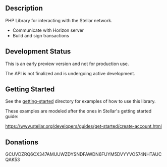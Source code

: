 ## Description

PHP Library for interacting with the Stellar network.

* Communicate with Horizon server
* Build and sign transactions

## Development Status

This is an early preview version and not for production use.

The API is not finalized and is undergoing active development.

## Getting Started

See the [getting-started](getting-started/) directory for examples of how to use this library.

These examples are modeled after the ones in Stellar's getting started guide:

https://www.stellar.org/developers/guides/get-started/create-account.html

## Donations

GCUVDZRQ6CX347AMUUWZDYSNDFAWDN6FUYM5DVYYVO574NHTAUCQAK53
